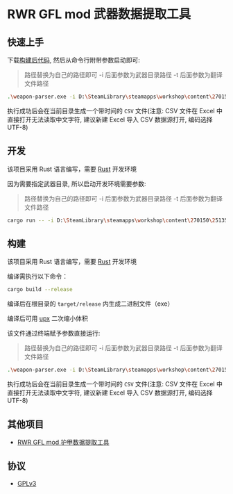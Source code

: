 # RWR GFL mod 武器数据提取工具

## 快速上手

下载[构建后代码](https://github.com/Kreedzt/rwr-gfl-weapon-parser/releases), 然后从命令行附带参数启动即可:

> 路径替换为自己的路径即可
> -i 后面参数为武器目录路径
> -t 后面参数为翻译文件路径

``` sh
.\weapon-parser.exe -i D:\SteamLibrary\steamapps\workshop\content\270150\2513537759\media\packages\Girls_FrontLine\weapons -t D:\SteamLibrary\steamapps\workshop\content\270150\2513537759\media\packages\Girls_FrontLine\languages\cn\translation_weapon.xml
```

执行成功后会在当前目录生成一个带时间的 `CSV` 文件(注意: CSV 文件在 Excel 中直接打开无法读取中文字符, 建议新建 Excel 导入 CSV 数据源打开, 编码选择 UTF-8)

## 开发

该项目采用 Rust 语言编写，需要 [Rust](https://www.rust-lang.org/) 开发环境

因为需要指定武器目录, 所以启动开发环境需要参数:

> 路径替换为自己的路径即可
> -i 后面参数为武器目录路径
> -t 后面参数为翻译文件路径

``` sh
cargo run -- -i D:\SteamLibrary\steamapps\workshop\content\270150\2513537759\media\packages\Girls_FrontLine\weapons -t D:\SteamLibrary\steamapps\workshop\content\270150\2513537759\media\packages\Girls_FrontLine\languages\cn\translation_weapon.xml
```

## 构建

该项目采用 Rust 语言编写，需要 [Rust](https://www.rust-lang.org/) 开发环境

编译需执行以下命令：
```bash
cargo build --release
```

编译后在根目录的 `target/release` 内生成二进制文件（exe）

编译后可用 [upx](https://github.com/upx/upx) 二次缩小体积

该文件通过终端赋予参数直接运行:

> 路径替换为自己的路径即可
> -i 后面参数为武器目录路径
> -t 后面参数为翻译文件路径

``` sh
.\weapon-parser.exe -i D:\SteamLibrary\steamapps\workshop\content\270150\2513537759\media\packages\Girls_FrontLine\weapons -t D:\SteamLibrary\steamapps\workshop\content\270150\2513537759\media\packages\Girls_FrontLine\languages\cn\translation_weapon.xml
```

执行成功后会在当前目录生成一个带时间的 `CSV` 文件(注意: CSV 文件在 Excel 中直接打开无法读取中文字符, 建议新建 Excel 导入 CSV 数据源打开, 编码选择 UTF-8)

## 其他项目
- [RWR GFL mod 护甲数据提取工具](https://github.com/Kreedzt/rwr-gfl-armor-parser)

## 协议

- [GPLv3](https://opensource.org/licenses/GPL-3.0)
